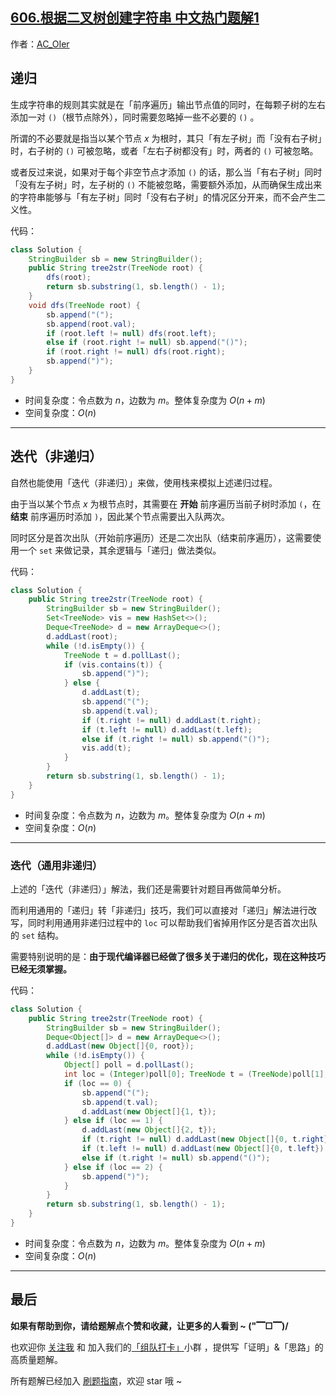 ## [606.根据二叉树创建字符串 中文热门题解1](https://leetcode.cn/problems/construct-string-from-binary-tree/solutions/100000/by-ac_oier-i2sk)

作者：[AC_OIer](https://leetcode.cn/u/AC_OIer)

## 递归 

生成字符串的规则其实就是在「前序遍历」输出节点值的同时，在每颗子树的左右添加一对 `()`（根节点除外），同时需要忽略掉一些不必要的 `()` 。

所谓的不必要就是指当以某个节点 $x$ 为根时，其只「有左子树」而「没有右子树」时，右子树的 `()` 可被忽略，或者「左右子树都没有」时，两者的 `()` 可被忽略。

或者反过来说，如果对于每个非空节点才添加 `()` 的话，那么当「有右子树」同时「没有左子树」时，左子树的 `()` 不能被忽略，需要额外添加，从而确保生成出来的字符串能够与「有左子树」同时「没有右子树」的情况区分开来，而不会产生二义性。

代码：
```Java []
class Solution {
    StringBuilder sb = new StringBuilder();
    public String tree2str(TreeNode root) {
        dfs(root);
        return sb.substring(1, sb.length() - 1);
    }
    void dfs(TreeNode root) {
        sb.append("(");
        sb.append(root.val);
        if (root.left != null) dfs(root.left);
        else if (root.right != null) sb.append("()");
        if (root.right != null) dfs(root.right);
        sb.append(")");        
    }
}
```
* 时间复杂度：令点数为 $n$，边数为 $m$。整体复杂度为 $O(n + m)$
* 空间复杂度：$O(n)$

---

## 迭代（非递归）

自然也能使用「迭代（非递归）」来做，使用栈来模拟上述递归过程。

由于当以某个节点 $x$ 为根节点时，其需要在 **开始** 前序遍历当前子树时添加 `(`，在 **结束** 前序遍历时添加 `)`，因此某个节点需要出入队两次。

同时区分是首次出队（开始前序遍历）还是二次出队（结束前序遍历），这需要使用一个 `set` 来做记录，其余逻辑与「递归」做法类似。

代码：
```Java []
class Solution {
    public String tree2str(TreeNode root) {
        StringBuilder sb = new StringBuilder();
        Set<TreeNode> vis = new HashSet<>();
        Deque<TreeNode> d = new ArrayDeque<>();
        d.addLast(root);
        while (!d.isEmpty()) {
            TreeNode t = d.pollLast();
            if (vis.contains(t)) {
                sb.append(")");
            } else {
                d.addLast(t);
                sb.append("(");
                sb.append(t.val);
                if (t.right != null) d.addLast(t.right);
                if (t.left != null) d.addLast(t.left);
                else if (t.right != null) sb.append("()");
                vis.add(t);
            }
        }
        return sb.substring(1, sb.length() - 1);
    }
}
```
* 时间复杂度：令点数为 $n$，边数为 $m$。整体复杂度为 $O(n + m)$
* 空间复杂度：$O(n)$

---

### 迭代（通用非递归）

上述的「迭代（非递归）」解法，我们还是需要针对题目再做简单分析。

而利用通用的「递归」转「非递归」技巧，我们可以直接对「递归」解法进行改写，同时利用通用非递归过程中的 `loc` 可以帮助我们省掉用作区分是否首次出队的 `set` 结构。

需要特别说明的是：**由于现代编译器已经做了很多关于递归的优化，现在这种技巧已经无须掌握。**

代码：
```Java []
class Solution {
    public String tree2str(TreeNode root) {
        StringBuilder sb = new StringBuilder();
        Deque<Object[]> d = new ArrayDeque<>();
        d.addLast(new Object[]{0, root});
        while (!d.isEmpty()) {
            Object[] poll = d.pollLast();
            int loc = (Integer)poll[0]; TreeNode t = (TreeNode)poll[1];
            if (loc == 0) {
                sb.append("(");
                sb.append(t.val);
                d.addLast(new Object[]{1, t});
            } else if (loc == 1) {
                d.addLast(new Object[]{2, t});
                if (t.right != null) d.addLast(new Object[]{0, t.right});
                if (t.left != null) d.addLast(new Object[]{0, t.left});
                else if (t.right != null) sb.append("()");
            } else if (loc == 2) {
                sb.append(")");
            }
        }
        return sb.substring(1, sb.length() - 1);
    }
}
```
* 时间复杂度：令点数为 $n$，边数为 $m$。整体复杂度为 $O(n + m)$
* 空间复杂度：$O(n)$

---

## 最后

**如果有帮助到你，请给题解点个赞和收藏，让更多的人看到 ~ ("▔□▔)/**

也欢迎你 [关注我](https://oscimg.oschina.net/oscnet/up-19688dc1af05cf8bdea43b2a863038ab9e5.png) 和 加入我们的[「组队打卡」](https://leetcode-cn.com/u/ac_oier/)小群 ，提供写「证明」&「思路」的高质量题解。

所有题解已经加入 [刷题指南](https://github.com/SharingSource/LogicStack-LeetCode/wiki)，欢迎 star 哦 ~
